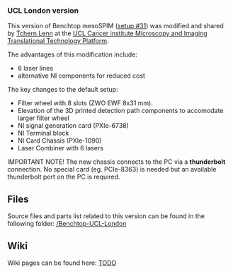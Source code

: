 ### UCL London version
This version of Benchtop mesoSPIM ([setup #31](https://mesospim.org/setups/)) was modified and shared by [Tchern Lenn](mailto:<y.lenn@ucl.ac.uk>) at the [UCL Cancer institute Microscopy and Imaging Translational Technology Platform](https://www.ucl.ac.uk/cancer/research/cancer-institute-translational-technology-platforms/microscopy-and-imaging-translational). 

The advantages of this modification include:
- 6 laser lines
- alternative NI components for reduced cost

The key changes to the default setup:
- Filter wheel with 8 slots (ZWO EWF 8x31 mm).
- Elevation of the 3D printed detection path components to accomodate larger filter wheel
- NI signal generation card (PXIe-6738)
- NI Terminal block
- NI Card Chassis (PXIe-1090)
- Laser Combiner with 6 lasers

IMPORTANT NOTE!
The new chassis connects to the PC via a **thunderbolt** connection. No special card (eg. PCIe-8363) is needed but an available thunderbolt port on the PC is required.

## Files
Source files and parts list related to this version can be found in the following folder:
[/Benchtop-UCL-London](https://github.com/mesoSPIM/benchtop-hardware/Benchtop-UCL-London)

## Wiki
Wiki pages can be found here: [TODO]()
